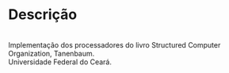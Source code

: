 <h1>Descrição</h1> </br>
Implementação dos processadores do livro Structured Computer Organization, Tanenbaum. </br>
Universidade Federal do Ceará.

